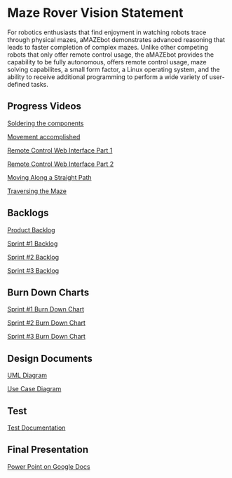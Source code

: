 <h1>Maze Rover Vision Statement</h1>

<p>
For robotics enthusiasts that find enjoyment in watching robots trace through physical mazes, aMAZEbot demonstrates advanced reasoning that leads to faster completion of complex mazes. Unlike other competing robots that only offer remote control usage, the aMAZEbot provides the capability to be fully autonomous, offers remote control usage, maze solving capabilites, a small form factor, a Linux operating system, and the ability to receive additional programming to perform a wide variety of user-defined tasks.
</p>

<h2>Progress Videos</h2>

[Soldering the components](https://youtu.be/oxjPpU3WiVw "Soldering")

[Movement accomplished](https://youtu.be/-l8s0PifvaQ "Movement")

[Remote Control Web Interface Part 1](https://youtu.be/GezqSsxmA_s "Remote Control Part 1")

[Remote Control Web Interface Part 2](https://youtu.be/CvrRv1gi0DQ "Remote Control Part 2")

[Moving Along a Straight Path](https://youtu.be/nuYBiyLRXo0 "Move Straight")

[Traversing the Maze](https://youtu.be/-_1BNhiUyMM "Traversing the Maze")

<h2>Backlogs</h2>

[Product Backlog](https://github.com/Roxbys/Cop-4331/blob/master/Backlogs/ProductBacklog.md "Product Backlog")

[Sprint #1 Backlog](https://github.com/Roxbys/Cop-4331/blob/master/Backlogs/Sprint1Backlog.md "Sprint #1 Backlog")

[Sprint #2 Backlog](https://github.com/Roxbys/Cop-4331/blob/master/Backlogs/Sprint2Backlog.md "Sprint #2 Backlog")

[Sprint #3 Backlog](https://github.com/Roxbys/Cop-4331/blob/master/Backlogs/Sprint3Backlog.md "Sprint #3 Backlog")

<h2>Burn Down Charts</h2>

[Sprint #1 Burn Down Chart](https://github.com/Roxbys/Cop-4331/blob/master/Burn%20Down%20Charts/BurnChart_Sprint%231.pdf "Sprint #1 Burn Down Chart")

[Sprint #2 Burn Down Chart](https://github.com/Roxbys/Cop-4331/blob/master/Burn%20Down%20Charts/BurnChart_Sprint%232.pdf "Sprint #2 Burn Down Chart")

[Sprint #3 Burn Down Chart](https://github.com/Roxbys/Cop-4331/blob/master/Burn%20Down%20Charts/BurnChart_Sprint%233.pdf "Sprint #3 Burn Down Chart")

<h2>Design Documents</h2>

[UML Diagram](https://github.com/Roxbys/Cop-4331/blob/master/DesignDocuments/umldiagram.pdf "UML Diagram")

[Use Case Diagram](https://github.com/Roxbys/Cop-4331/blob/master/DesignDocuments/Use%20Case%20Diagram.pdf "Use Case Diagram")

<h2>Test</h2>

[Test Documentation](https://github.com/Roxbys/Cop-4331/tree/master/src/pi/tests "Tests")

<h2>Final Presentation</h2>

<a href="https://docs.google.com/presentation/d/1-nr2bqhE_NaGVTlT8SiZrdVXGU3VQIRPS4CN6OkZdMA/edit?usp=sharing"><p>Power Point on Google Docs</p></a>
